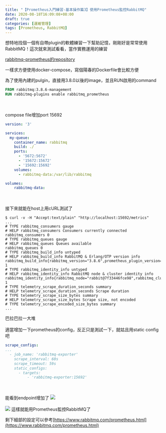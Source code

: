 ```yaml
---
title: "【Prometheus入門練習-基本操作篇3】使用Prometheus監控RabbitMQ"
date: 2020-08-18T16:09:08+08:00
draft: true
categories: [運維管理]
tags: [Prometheus, RabbitMQ]
---
```

想特地找個一個有自帶plugin的軟體練習一下幫助記憶，剛剛好是常常使用RabbitMQ！這次就來測試看看，當作實務運用的練習
<!--more-->  
[rabbitmq-prometheus的repository](https://github.com/rabbitmq/rabbitmq-prometheus)
  
一樣求方便使用docker-compose，寫個陽春的Dockerfile會比較方便
  
為了使用內建的pulgin，直接用3.8.0以後的image，並且RUN啟用的command
```Dockerfile
FROM rabbitmq:3.8.6-management
RUN rabbitmq-plugins enable rabbitmq_prometheus
```
<br></br>
compose file增加port 15692
```:docker-compose.yml {linenos=table, linenostart=1, hl_lines=[6, 10]}
version: '3'

services:
  my-queue:
    container_name: rabbitmq
    build: ./
    ports:
      - '5672:5672'
      - '15672:15672'
      - '15692:15692'
    volumes:
      - rabbitmq-data:/var/lib/rabbitmq

volumes:
    rabbitmq-data:
```
<br></br>
接下來就能在host上用cURL測試了
```
$ curl -v -H "Accept:text/plain" "http://localhost:15692/metrics"
...
# TYPE rabbitmq_consumers gauge
# HELP rabbitmq_consumers Consumers currently connected
rabbitmq_consumers 0
# TYPE rabbitmq_queues gauge
# HELP rabbitmq_queues Queues available
rabbitmq_queues 0
# TYPE rabbitmq_build_info untyped
# HELP rabbitmq_build_info RabbitMQ & Erlang/OTP version info
rabbitmq_build_info{rabbitmq_version="3.8.6",prometheus_plugin_version="3.8.6",prometheus_client_version="4.6.0",erlang_version="23.0.3"} 1
# TYPE rabbitmq_identity_info untyped
# HELP rabbitmq_identity_info RabbitMQ node & cluster identity info
rabbitmq_identity_info{rabbitmq_node="rabbit@7f33446fce98",rabbitmq_cluster="rabbit@7f33446fce98"} 1
# TYPE telemetry_scrape_duration_seconds summary
# HELP telemetry_scrape_duration_seconds Scrape duration
# TYPE telemetry_scrape_size_bytes summary
# HELP telemetry_scrape_size_bytes Scrape size, not encoded
# TYPE telemetry_scrape_encoded_size_bytes summary
...
```
巴拉巴拉一大堆
<br></br>
適當增加一下prometheus的config，反正只是測試一下，就姑且用static config吧
```yaml
scrape_configs:
...
  - job_name: 'rabbitmq-exporter'
    scrape_interval: 60s
    scrape_timeout: 59s
    static_configs:
      - targets:
          - 'rabbitmq-exporter:15692'
```
<br></br>
能看到endpoint增加了
![](1.png)
<br></br>
![](2.png)
這樣就能用Prometheus監控RabbitMQ了
  
剩下細部的設定可以參考[https://www.rabbitmq.com/prometheus.html](https://www.rabbitmq.com/prometheus.html)